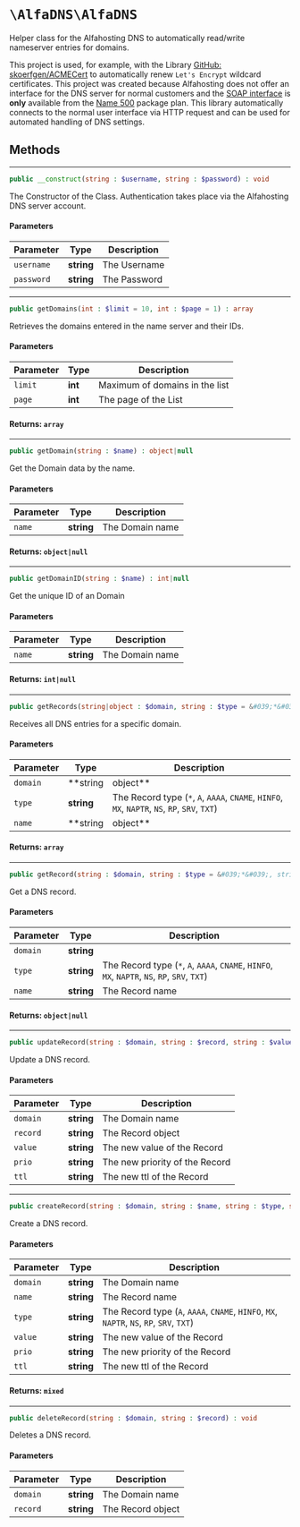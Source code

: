 
# `\AlfaDNS\AlfaDNS`

Helper class for the Alfahosting DNS to automatically read/write nameserver entries for domains.

This project is used, for example, with the Library [GitHub: skoerfgen/ACMECert](https://github.com/skoerfgen/ACMECert) to automatically renew `Let's Encrypt` wildcard certificates.
This project was created because Alfahosting does not offer an interface for the DNS server for normal customers and the [SOAP interface](https://dns.alfahosting.de/api/) is **only** available from the [Name 500](https://alfahosting.de/eigene-nameserver/) package plan. This library automatically connects to the normal user interface via HTTP request and can be used for automated handling of DNS settings.




## Methods

---
```php
public __construct(string : $username, string : $password) : void
```




The Constructor of the Class.
Authentication takes place via the Alfahosting DNS server account.

#### Parameters

| Parameter | Type | Description |
|-----------|------|-------------|
| `username` | **string** | The Username |
| `password` | **string** | The Password |





---
```php
public getDomains(int : $limit = 10, int : $page = 1) : array
```




Retrieves the domains entered in the name server and their IDs.


#### Parameters

| Parameter | Type | Description |
|-----------|------|-------------|
| `limit` | **int** | Maximum of domains in the list |
| `page` | **int** | The page of the List |



#### Returns: `array`


---
```php
public getDomain(string : $name) : object|null
```




Get the Domain data by the name.


#### Parameters

| Parameter | Type | Description |
|-----------|------|-------------|
| `name` | **string** | The Domain name |



#### Returns: `object|null`


---
```php
public getDomainID(string : $name) : int|null
```




Get the unique ID of an Domain


#### Parameters

| Parameter | Type | Description |
|-----------|------|-------------|
| `name` | **string** | The Domain name |



#### Returns: `int|null`


---
```php
public getRecords(string|object : $domain, string : $type = &#039;*&#039;, string|object : $name = &#039;*&#039;) : array
```




Receives all DNS entries for a specific domain.


#### Parameters

| Parameter | Type | Description |
|-----------|------|-------------|
| `domain` | **string|object** |  |
| `type` | **string** | The Record type (`*`, `A`, `AAAA`, `CNAME`, `HINFO`, `MX`, `NAPTR`, `NS`, `RP`, `SRV`, `TXT`) |
| `name` | **string|object** | The Domain name or object |



#### Returns: `array`


---
```php
public getRecord(string : $domain, string : $type = &#039;*&#039;, string : $name) : object|null
```




Get a DNS record.


#### Parameters

| Parameter | Type | Description |
|-----------|------|-------------|
| `domain` | **string** |  |
| `type` | **string** | The Record type (`*`, `A`, `AAAA`, `CNAME`, `HINFO`, `MX`, `NAPTR`, `NS`, `RP`, `SRV`, `TXT`) |
| `name` | **string** | The Record name |



#### Returns: `object|null`


---
```php
public updateRecord(string : $domain, string : $record, string : $value, string : $prio, string : $ttl = 60) : void
```




Update a DNS record.


#### Parameters

| Parameter | Type | Description |
|-----------|------|-------------|
| `domain` | **string** | The Domain name |
| `record` | **string** | The Record object |
| `value` | **string** | The new value of the Record |
| `prio` | **string** | The new priority of the Record |
| `ttl` | **string** | The new ttl of the Record |





---
```php
public createRecord(string : $domain, string : $name, string : $type, string : $value, string : $prio, string : $ttl = 60) : mixed
```




Create a DNS record.


#### Parameters

| Parameter | Type | Description |
|-----------|------|-------------|
| `domain` | **string** | The Domain name |
| `name` | **string** | The Record name |
| `type` | **string** | The Record type (`A`, `AAAA`, `CNAME`, `HINFO`, `MX`, `NAPTR`, `NS`, `RP`, `SRV`, `TXT`) |
| `value` | **string** | The new value of the Record |
| `prio` | **string** | The new priority of the Record |
| `ttl` | **string** | The new ttl of the Record |



#### Returns: `mixed`


---
```php
public deleteRecord(string : $domain, string : $record) : void
```




Deletes a DNS record.


#### Parameters

| Parameter | Type | Description |
|-----------|------|-------------|
| `domain` | **string** | The Domain name |
| `record` | **string** | The Record object |







